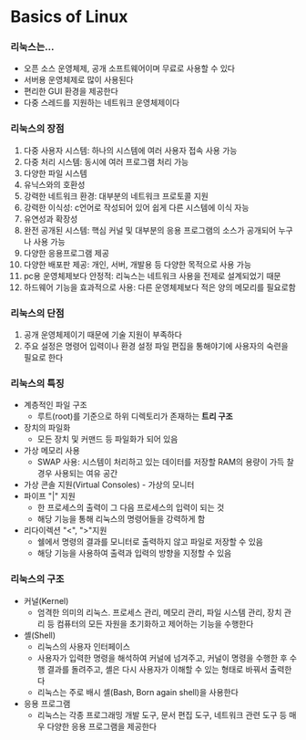 Basics of Linux
===============

### 리눅스는...
- 오픈 소스 운영체제, 공개 소프트웨어이며 무료로 사용할 수 있다
- 서버용 운영체제로 많이 사용된다
- 편리한 GUI 환경을 제공한다
- 다중 스레드를 지원하는 네트워크 운영체제이다

### 리눅스의 장점
1. 다중 사용자 시스템: 하나의 시스템에 여러 사용자 접속 사용 가능
2. 다중 처리 시스템: 동시에 여러 프로그램 처리 가능
3. 다양한 파일 시스템
4. 유닉스와의 호환성
5. 강력한 네트워크 환경: 대부분의 네트워크 프로토콜 지원
6. 강력한 이식성: c언어로 작성되어 있어 쉽게 다른 시스템에 이식 자능
7. 유연성과 확장성
8. 완전 공개된 시스템: 핵심 커널 및 대부분의 응용 프로그램의 소스가 공개되어 누구나 사용 가능
9. 다양한 응용프로그램 제공
10. 다양한 배포판 제공: 개인, 서버, 개발용 등 다양한 목적으로 사용 가능
11. pc용 운영체제보다 안정적: 리눅스는 네트워크 사용을 전제로 설계되었기 때문
12. 하드웨어 기능을 효과적으로 사용: 다른 운영체제보다 적은 양의 메모리를 필요로함

### 리눅스의 단점
1. 공개 운영체제이기 때문에 기술 지원이 부족하다
2. 주요 설정은 명령어 입력이나 환경 설정 파일 편집을 통해야기에 사용자의 숙련을 필요로 한다

### 리눅스의 특징
- 계층적인 파일 구조
  - 루트(root)를 기준으로 하위 디렉토리가 존재하는 __트리 구조__
- 장치의 파일화
  - 모든 장치 및 커맨드 등 파일화가 되어 있음
- 가상 메모리 사용
  - SWAP 사용: 시스템이 처리하고 있는 데이터를 저장할 RAM의 용량이 가득 찰 경우 사용되는 여유 공간
- 가상 콘솔 지원(Virtual Consoles) - 가상의 모니터
- 파이프 "|" 지원 
  - 한 프로세스의 출력이 그 다음 프로세스의 입력이 되는 것
  - 해당 기능을 통해 리눅스의 명령어들을 강력하게 함
- 리다이렉션 "<", ">"지원
  - 쉘에서 명령의 결과를 모니터로 출력하지 않고 파일로 저장할 수 있음
  - 해당 기능을 사용하여 출력과 입력의 방향을 지정할 수 있음

### 리눅스의 구조
- 커널(Kernel)
  - 엄격한 의미의 리눅스. 프로세스 관리, 메모리 관리, 파일 시스템 관리, 장치 관리 등 컴퓨터의 모든 자원을 초기화하고 제어하는 기능을 수행한다
- 셸(Shell)
  - 리눅스의 사용자 인터페이스
  - 사용자가 입력한 명령을 해석하여 커널에 넘겨주고, 커널이 명령을 수행한 후 수행 결과를 돌려주고, 셸은 다시 사용자가 이해할 수 있는 형태로 바꿔서 출력한다
  - 리눅스는 주로 배시 셸(Bash, Born again shell)을 사용한다
- 응용 프로그램
  - 리눅스는 각종 프로그래밍 개발 도구, 문서 편집 도구, 네트워크 관련 도구 등 매우 다양한 응용 프로그램을 제공한다

<img >



